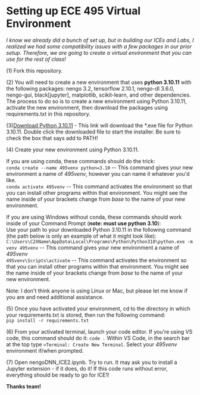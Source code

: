 # Setting up ECE 495 Virtual Environment

*I know we already did a bunch of set up, but in building our ICEs and Labs, I realized we had some compatibility issues with a few packages in our prior setup. Therefore, we are going to create a virtual environment that you can use for the rest of class!*

(1) Fork this repository.

(2)  You will need to create a new environment that uses **python 3.10.11** with the following packages: nengo 3.2, tensorflow 2.10.1, nengo-dl 3.6.0, nengo-gui, black[jupyter], matplotlib, scikit-learn, and other dependencies. The process to do so is to create a new environment using Python 3.10.11, activate the new environment, then download the packages using requirements.txt in this repository. 

(3)[Download Python 3.10.11](https://www.python.org/ftp/python/3.10.11/python-3.10.11-amd64.exe) - This link will download the *.exe file for Python 3.10.11. Double click the downloaded file to start the installer. Be sure to check the box that says add to PATH!

(4) Create your new environment using Python 3.10.11.  

If you are using conda, these commands should do the trick:  
`conda create --name 495venv python=3.10` -- This command gives your new environment a name of *495venv*, however you can name it whatever you'd like.  
`conda activate 495venv` -- This command activates the environment so that you can install other programs within that environment. You might see the name inside of your brackets change from *base* to the name of your new environment.

If you are using Windows without conda, these commands should work inside of your Command Prompt (**note: must use python 3.10**):  
Use your path to your downloaded Python 3.10.11 in the following command (the path below is only an example of what it might look like):  
`C:\Users\C2XName\AppData\Local\Programs\Python\Python310\python.exe -m venv 495venv` -- This command gives your new environment a name of *495venv*  
`495venv\Scripts\activate` -- This command activates the environment so that you can install other programs within that environment. You might see the name inside of your brackets change from *base* to the name of your new environment. 
  
Note: I don't think anyone is using Linux or Mac, but please let me know if you are and need additional assistance.
  
(5) Once you have activated your environment, cd to the directory in which your requirements.txt is stored, then run the following command:  
`pip install -r requirements.txt`  
  
(6) From your activated terminal, launch your code editor. If you're using VS code, this command should do it: `code .` Within VS Code, in the search bar at the top type `>Terminal: Create New Terminal`. Select your _495venv_ environment if/when prompted. 
  
(7) Open nengoDNN_ICE2.ipynb. Try to run. It may ask you to install a Jupyter extension - if it does, do it! If this code runs without error, everything should be ready to go for ICE1!

**Thanks team!**

